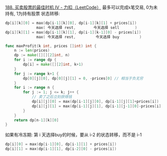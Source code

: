 [188. 买卖股票的最佳时机 IV - 力扣（LeetCode）](https://leetcode.cn/problems/best-time-to-buy-and-sell-stock-iv/description/)
最多可以完成`k`笔交易, 0为未持有, 1为持有股票
状态转移:
```go
dp[i][k][0] = max(dp[i-1][k][0], dp[i-1][k][1] + prices[i])
              max( 今天选择 rest,        今天选择 sell       )
dp[i][k][1] = max(dp[i-1][k][1], dp[i-1][k-1][0] - prices[i])
              max( 今天选择 rest,         今天选择 buy         )
```

```go
func maxProfit(k int, prices []int) int {
	n := len(prices)
	dp := make([][][2]int, n)
	for i := range dp {
		dp[i] = make([][2]int, k+1)
	}
	for j := range k+1 {
		dp[0][j][0], dp[0][j][1] = 0, -prices[0] // 相当于负无穷
	}
	for i := range n {
		for j := 1; j <= k; j++ {
			// 卖了之后立刻获得钱
			dp[i][j][0] = max(dp[i-1][j][0], dp[i-1][j][1]+prices[i])
			dp[i][j][1] = max(dp[i-1][j][1], dp[i-1][j-1][0]-prices[i])
		}
	}
	return dp[n-1][k][0]
}


```

如果有冷冻期:
第 i 天选择buy的时候，要从 i-2 的状态转移，而不是 i-1
```go
dp[i][0] = max(dp[i-1][0], dp[i-1][1] + prices[i])
dp[i][1] = max(dp[i-1][1], dp[i-2][0] - prices[i])
```
